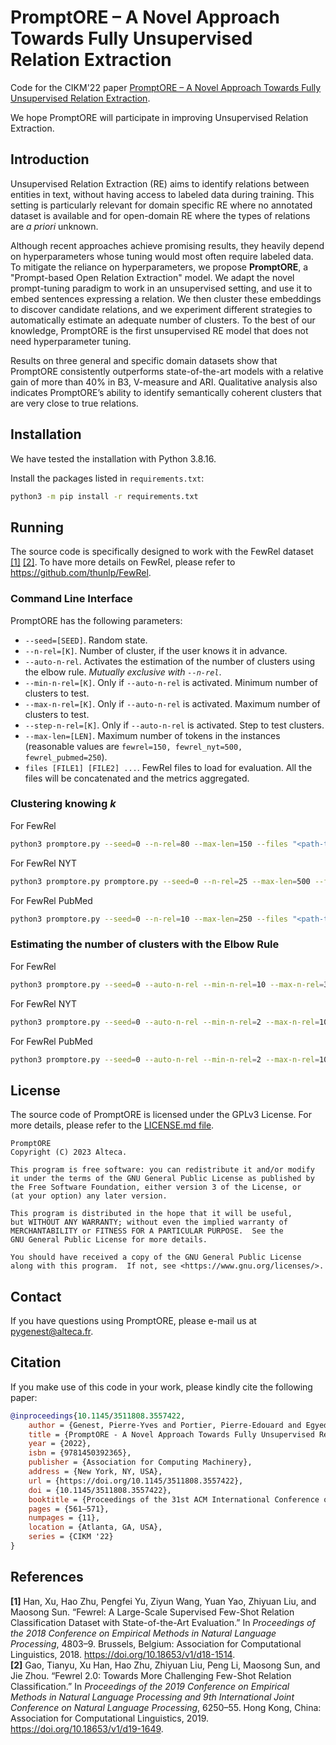 # PromptORE – A Novel Approach Towards Fully Unsupervised Relation Extraction

Code for the CIKM'22 paper [PromptORE – A Novel Approach Towards Fully Unsupervised Relation Extraction](https://doi.org/10.1145/3511808.3557422).

We hope PromptORE will participate in improving Unsupervised Relation Extraction.

## Introduction

Unsupervised Relation Extraction (RE) aims to identify relations between entities in text, without having access to labeled data during training. This setting is particularly relevant for domain specific RE where no annotated dataset is available and for open-domain RE where the types of relations are *a priori* unknown.

Although recent approaches achieve promising results, they heavily depend on hyperparameters whose tuning would most often require labeled data. To mitigate the reliance on hyperparameters, we propose **PromptORE**, a "Prompt-based Open Relation Extraction" model. We adapt the novel prompt-tuning paradigm to work in an unsupervised setting, and use it to embed sentences expressing a relation. We then cluster these embeddings to discover candidate relations, and we experiment different strategies to automatically estimate an adequate number of clusters. To the best of our knowledge, PromptORE is the first unsupervised RE model that does not need hyperparameter tuning.

Results on three general and specific domain datasets show that PromptORE consistently outperforms state-of-the-art models with a relative gain of more than 40% in B3, V-measure and ARI. Qualitative analysis also indicates PromptORE’s ability to identify semantically coherent clusters that are very close to true relations.

## Installation

We have tested the installation with Python 3.8.16.

Install the packages listed in `requirements.txt`:

```bash
python3 -m pip install -r requirements.txt
```

## Running

The source code is specifically designed to work with the FewRel dataset [[1]](#cite-1) [[2]](#cite-2). To have more details on FewRel, please refer to <https://github.com/thunlp/FewRel>.

### Command Line Interface

PromptORE has the following parameters:
* `--seed=[SEED]`. Random state.
* `--n-rel=[K]`. Number of cluster, if the user knows it in advance.
* `--auto-n-rel`. Activates the estimation of the number of clusters using the elbow rule. *Mutually exclusive with `--n-rel`*.
* `--min-n-rel=[K]`. Only if `--auto-n-rel` is activated. Minimum number of clusters to test.
* `--max-n-rel=[K]`. Only if `--auto-n-rel` is activated. Maximum number of clusters to test.
* `--step-n-rel=[K]`. Only if `--auto-n-rel` is activated. Step to test clusters.
* `--max-len=[LEN]`. Maximum number of tokens in the instances (reasonable values are `fewrel=150, fewrel_nyt=500, fewrel_pubmed=250`).
* `files [FILE1] [FILE2] ...`. FewRel files to load for evaluation. All the files will be concatenated and the metrics aggregated.

### Clustering knowing *k*

For FewRel
```bash
python3 promptore.py --seed=0 --n-rel=80 --max-len=150 --files "<path-to-fewrel>/train_wiki.json" "<path-to-fewrel>/val_wiki.json"
```

For FewRel NYT
```bash
python3 promptore.py promptore.py --seed=0 --n-rel=25 --max-len=500 --files "<path-to-fewrel>/val_nyt.json"
```

For FewRel PubMed
```bash
python3 promptore.py --seed=0 --n-rel=10 --max-len=250 --files "<path-to-fewrel>/val_pubmed.json"
```

### Estimating the number of clusters with the Elbow Rule

For FewRel
```bash
python3 promptore.py --seed=0 --auto-n-rel --min-n-rel=10 --max-n-rel=300 --step-n-rel=5 --max-len=150 --files "<path-to-fewrel>/train_wiki.json" "<path-to-fewrel>/val_wiki.json"
```

For FewRel NYT
```bash
python3 promptore.py --seed=0 --auto-n-rel --min-n-rel=2 --max-n-rel=100 --step-n-rel=2 --max-len=500 --files "<path-to-fewrel>/val_nyt.json"
```

For FewRel PubMed
```bash
python3 promptore.py --seed=0 --auto-n-rel --min-n-rel=2 --max-n-rel=100 --step-n-rel=2 --max-len=250 --files "<path-to-fewrel>/val_pubmed.json"
```

## License

The source code of PromptORE is licensed under the GPLv3 License. For more details, please refer to the [LICENSE.md file](LICENSE.md).

```
PromptORE
Copyright (C) 2023 Alteca.

This program is free software: you can redistribute it and/or modify
it under the terms of the GNU General Public License as published by
the Free Software Foundation, either version 3 of the License, or
(at your option) any later version.

This program is distributed in the hope that it will be useful,
but WITHOUT ANY WARRANTY; without even the implied warranty of
MERCHANTABILITY or FITNESS FOR A PARTICULAR PURPOSE.  See the
GNU General Public License for more details.

You should have received a copy of the GNU General Public License
along with this program.  If not, see <https://www.gnu.org/licenses/>.
```

## Contact

If you have questions using PromptORE, please e-mail us at pygenest@alteca.fr.

## Citation

If you make use of this code in your work, please kindly cite the following paper:

```bibtex
@inproceedings{10.1145/3511808.3557422,
    author = {Genest, Pierre-Yves and Portier, Pierre-Edouard and Egyed-Zsigmond, El\"{o}d and Goix, Laurent-Walter},
    title = {PromptORE - A Novel Approach Towards Fully Unsupervised Relation Extraction},
    year = {2022},
    isbn = {9781450392365},
    publisher = {Association for Computing Machinery},
    address = {New York, NY, USA},
    url = {https://doi.org/10.1145/3511808.3557422},
    doi = {10.1145/3511808.3557422},
    booktitle = {Proceedings of the 31st ACM International Conference on Information &amp; Knowledge Management},
    pages = {561–571},
    numpages = {11},
    location = {Atlanta, GA, USA},
    series = {CIKM '22}
}
```

## References

<div class="csl-entry"><a name="cite-1"></a><b>[1]</b> Han, Xu, Hao Zhu, Pengfei Yu, Ziyun Wang, Yuan Yao, Zhiyuan Liu, and Maosong Sun. “Fewrel: A Large-Scale Supervised Few-Shot Relation Classification Dataset with State-of-the-Art Evaluation.” In <i>Proceedings of the 2018 Conference on Empirical Methods in Natural Language Processing</i>, 4803–9. Brussels, Belgium: Association for Computational Linguistics, 2018. <a href="https://doi.org/10.18653/v1/d18-1514">https://doi.org/10.18653/v1/d18-1514</a>.</div>

<div class="csl-entry"><a name="cite-2"></a><b>[2]</b> Gao, Tianyu, Xu Han, Hao Zhu, Zhiyuan Liu, Peng Li, Maosong Sun, and Jie Zhou. “Fewrel 2.0: Towards More Challenging Few-Shot Relation Classification.” In <i>Proceedings of the 2019 Conference on Empirical Methods in Natural Language Processing and 9th International Joint Conference on Natural Language Processing</i>, 6250–55. Hong Kong, China: Association for Computational Linguistics, 2019. <a href="https://doi.org/10.18653/v1/d19-1649">https://doi.org/10.18653/v1/d19-1649</a>.</div>
  